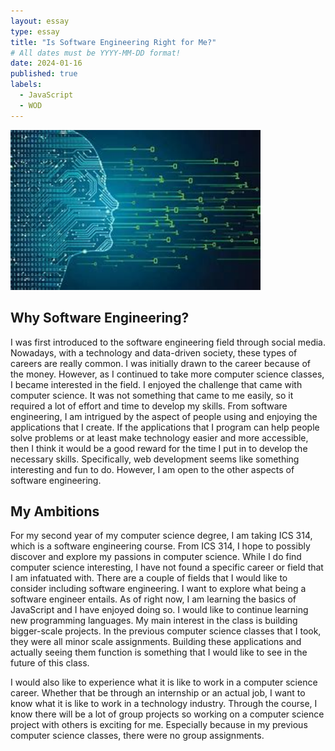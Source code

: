 ```yaml
---
layout: essay
type: essay
title: "Is Software Engineering Right for Me?"
# All dates must be YYYY-MM-DD format!
date: 2024-01-16
published: true
labels:
  - JavaScript
  - WOD
---
```


<img width="400px" 
     class="rounded float-start pe-4" 
     src="../img/OIP.jpg" >

## Why Software Engineering?
 I was first introduced to the software engineering field through social media. Nowadays, with a technology and data-driven society, these types of careers are really common. I was initially drawn to the career because of the money. However, as I continued to take more computer science classes, I became interested in the field. I enjoyed the challenge that came with computer science. It was not something that came to me easily, so it required a lot of effort and time to develop my skills. From software engineering, I am intrigued by the aspect of people using and enjoying the applications that I create. If the applications that I program can help people solve problems or at least make technology easier and more accessible, then I think it would be a good reward for the time I put in to develop the necessary skills. Specifically, web development seems like something interesting and fun to do. However, I am open to the other aspects of software engineering.

## My Ambitions
For my second year of my computer science degree, I am taking ICS 314, which is a software engineering course. From ICS 314, I hope to possibly discover and explore my passions in computer science. While I do find computer science interesting, I have not found a specific career or field that I am infatuated with. There are a couple of fields that I would like to consider including software engineering. I want to explore what being a software engineer entails. As of right now, I am learning the basics of JavaScript and I have enjoyed doing so. I would like to continue learning new programming languages. My main interest in the class is building bigger-scale projects. In the previous computer science classes that I took, they were all minor scale assignments. Building these applications and actually seeing them function is something that I would like to see in the future of this class.

I would also like to experience what it is like to work in a computer science career. Whether that be through an internship or an actual job, I want to know what it is like to work in a technology industry. Through the course, I know there will be a lot of group projects so working on a computer science project with others is exciting for me. Especially because in my previous computer science classes, there were no group assignments. 
